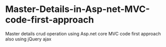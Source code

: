 # Master-Details-in-Asp-net-MVC-code-first-approach
Master details crud operation using Asp.net core MVC code first approach also using jQuery ajax
